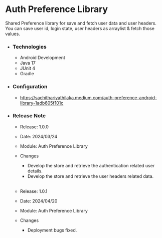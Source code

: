 # Auth Preference Library

Shared Preference library for save and fetch user data and user headers. You can save user id, login state, user headers as arraylist & fetch those values. 

* ### Technologies
  * Android Development
  * Java 17
  * JUnit 4
  * Gradle
 
* ### Configuration
  * https://sachithariyathilaka.medium.com/auth-preference-android-library-1adb605f101c

* ### Release Note

  * Release: 1.0.0
  * Date: 2024/03/24
  * Module: Auth Preference Library
  * Changes
    * Develop the store and retrieve the authentication related user details.
    * Develop the store and retrieve the user headers related data. <br><br>
    
  * Release: 1.0.1
  * Date: 2024/04/20
  * Module: Auth Preference Library
  * Changes
    * Deployment bugs fixed.

